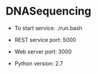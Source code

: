 # DNASequencing

- To start service: ./run.bash

- REST service port: 5000

- Web server port: 3000

- Python version: 2.7
